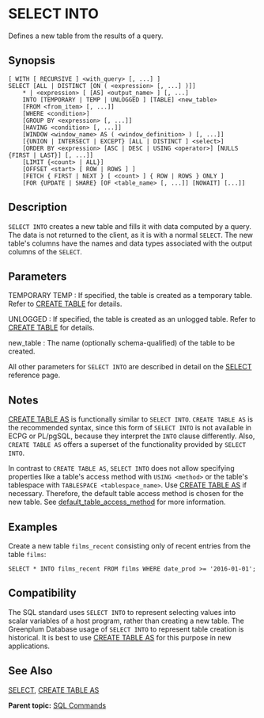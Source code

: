 # SELECT INTO

Defines a new table from the results of a query.

## Synopsis

``` {#sql_command_synopsis}
[ WITH [ RECURSIVE ] <with_query> [, ...] ]
SELECT [ALL | DISTINCT [ON ( <expression> [, ...] )]]
    * | <expression> [ [AS] <output_name> ] [, ...]
    INTO [TEMPORARY | TEMP | UNLOGGED ] [TABLE] <new_table>
    [FROM <from_item> [, ...]]
    [WHERE <condition>]
    [GROUP BY <expression> [, ...]]
    [HAVING <condition> [, ...]]
    [WINDOW <window_name> AS ( <window_definition> ) [, ...]]
    [{UNION | INTERSECT | EXCEPT} [ALL | DISTINCT ] <select>]
    [ORDER BY <expression> [ASC | DESC | USING <operator>] [NULLS {FIRST | LAST}] [, ...]]
    [LIMIT {<count> | ALL}]
    [OFFSET <start> [ ROW | ROWS ] ]
    [FETCH { FIRST | NEXT } [ <count> ] { ROW | ROWS } ONLY ]
    [FOR {UPDATE | SHARE} [OF <table_name> [, ...]] [NOWAIT] [...]]
```

## Description

`SELECT INTO` creates a new table and fills it with data computed by a query. The data is not returned to the client, as it is with a normal `SELECT`. The new table's columns have the names and data types associated with the output columns of the `SELECT`.

## Parameters

TEMPORARY
TEMP
:   If specified, the table is created as a temporary table. Refer to [CREATE TABLE](CREATE_TABLE.html) for details.

UNLOGGED
:   If specified, the table is created as an unlogged table. Refer to [CREATE TABLE](CREATE_TABLE.html) for details.

new\_table
:   The name \(optionally schema-qualified\) of the table to be created.

All other parameters for `SELECT INTO` are described in detail on the [SELECT](SELECT.html) reference page.


## Notes

[CREATE TABLE AS](CREATE_TABLE_AS.html) is functionally similar to `SELECT INTO`. `CREATE TABLE AS` is the recommended syntax, since this form of `SELECT INTO` is not available in ECPG or PL/pgSQL, because they interpret the `INTO` clause differently. Also, `CREATE TABLE AS` offers a superset of the functionality provided by `SELECT INTO`.

In contrast to `CREATE TABLE AS`, `SELECT INTO` does not allow specifying properties like a table's access method with `USING <method>` or the table's tablespace with `TABLESPACE <tablespace_name>`. Use [CREATE TABLE AS](CREATE_TABLE_AS.html) if necessary. Therefore, the default table access method is chosen for the new table. See [default_table_access_method](../config_params/guc-list.html#default_table_access_method) for more information.

## Examples

Create a new table `films_recent` consisting only of recent entries from the table `films`:

```
SELECT * INTO films_recent FROM films WHERE date_prod >= '2016-01-01';
```

## Compatibility

The SQL standard uses `SELECT INTO` to represent selecting values into scalar variables of a host program, rather than creating a new table. The Greenplum Database usage of `SELECT INTO` to represent table creation is historical. It is best to use [CREATE TABLE AS](CREATE_TABLE_AS.html) for this purpose in new applications.

## See Also

[SELECT](SELECT.html), [CREATE TABLE AS](CREATE_TABLE_AS.html)

**Parent topic:** [SQL Commands](../sql_commands/sql_ref.html)

